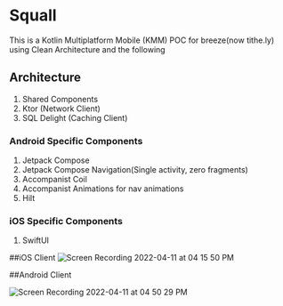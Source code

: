 # Squall
This is a Kotlin Multiplatform Mobile (KMM) POC for breeze(now tithe.ly) using Clean Architecture and the following

## Architecture
1. Shared Components
2. Ktor (Network Client)
3. SQL Delight (Caching Client)

### Android Specific Components
1. Jetpack Compose
2. Jetpack Compose Navigation(Single activity, zero fragments)
3. Accompanist Coil
4. Accompanist Animations for nav animations
5. Hilt

### iOS Specific Components
1. SwiftUI

##iOS Client
![Screen Recording 2022-04-11 at 04 15 50 PM](https://user-images.githubusercontent.com/24595559/162824541-20afb4d4-5a1d-43b8-ad07-e188828535a6.gif)

##Android Client

![Screen Recording 2022-04-11 at 04 50 29 PM](https://user-images.githubusercontent.com/24595559/162829950-ccc7a6ed-af3c-4219-b9d4-2b2ca1f858c0.gif)
